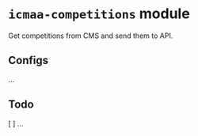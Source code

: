 # `icmaa-competitions` module

Get competitions from CMS and send them to API.

## Configs

...

## Todo

[ ] ...
